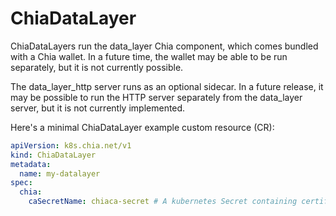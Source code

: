 # ChiaDataLayer

ChiaDataLayers run the data_layer Chia component, which comes bundled with a Chia wallet. In a future time, the wallet may be able to be run separately, but it is not currently possible.

The data_layer_http server runs as an optional sidecar. In a future release, it may be possible to run the HTTP server separately from the data_layer server, but it is not currently implemented.

Here's a minimal ChiaDataLayer example custom resource (CR):

```yaml
apiVersion: k8s.chia.net/v1
kind: ChiaDataLayer
metadata:
  name: my-datalayer
spec:
  chia:
    caSecretName: chiaca-secret # A kubernetes Secret containing certificate authority files
```